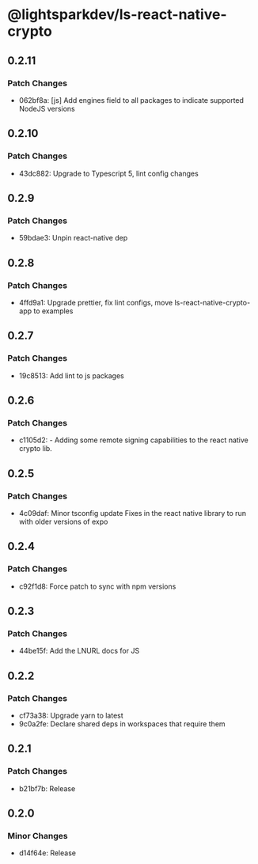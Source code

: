 # @lightsparkdev/ls-react-native-crypto

## 0.2.11

### Patch Changes

- 062bf8a: [js] Add engines field to all packages to indicate supported NodeJS versions

## 0.2.10

### Patch Changes

- 43dc882: Upgrade to Typescript 5, lint config changes

## 0.2.9

### Patch Changes

- 59bdae3: Unpin react-native dep

## 0.2.8

### Patch Changes

- 4ffd9a1: Upgrade prettier, fix lint configs, move ls-react-native-crypto-app to examples

## 0.2.7

### Patch Changes

- 19c8513: Add lint to js packages

## 0.2.6

### Patch Changes

- c1105d2: - Adding some remote signing capabilities to the react native crypto lib.

## 0.2.5

### Patch Changes

- 4c09daf: Minor tsconfig update
  Fixes in the react native library to run with older versions of expo

## 0.2.4

### Patch Changes

- c92f1d8: Force patch to sync with npm versions

## 0.2.3

### Patch Changes

- 44be15f: Add the LNURL docs for JS

## 0.2.2

### Patch Changes

- cf73a38: Upgrade yarn to latest
- 9c0a2fe: Declare shared deps in workspaces that require them

## 0.2.1

### Patch Changes

- b21bf7b: Release

## 0.2.0

### Minor Changes

- d14f64e: Release
